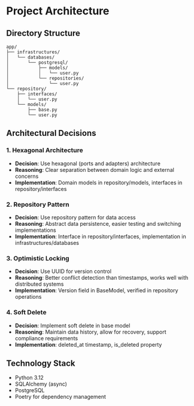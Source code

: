 # Project Architecture

## Directory Structure
```
app/
├── infrastructures/
│   └── databases/
│       └── postgresql/
│           ├── models/
│           │   └── user.py
│           └── repositories/
│               └── user.py
└── repository/
    ├── interfaces/
    │   └── user.py
    └── models/
        ├── base.py
        └── user.py
```

## Architectural Decisions

### 1. Hexagonal Architecture
- **Decision**: Use hexagonal (ports and adapters) architecture
- **Reasoning**: Clear separation between domain logic and external concerns
- **Implementation**: Domain models in repository/models, interfaces in repository/interfaces

### 2. Repository Pattern
- **Decision**: Use repository pattern for data access
- **Reasoning**: Abstract data persistence, easier testing and switching implementations
- **Implementation**: Interface in repository/interfaces, implementation in infrastructures/databases

### 3. Optimistic Locking
- **Decision**: Use UUID for version control
- **Reasoning**: Better conflict detection than timestamps, works well with distributed systems
- **Implementation**: Version field in BaseModel, verified in repository operations

### 4. Soft Delete
- **Decision**: Implement soft delete in base model
- **Reasoning**: Maintain data history, allow for recovery, support compliance requirements
- **Implementation**: deleted_at timestamp, is_deleted property

## Technology Stack
- Python 3.12
- SQLAlchemy (async)
- PostgreSQL
- Poetry for dependency management
